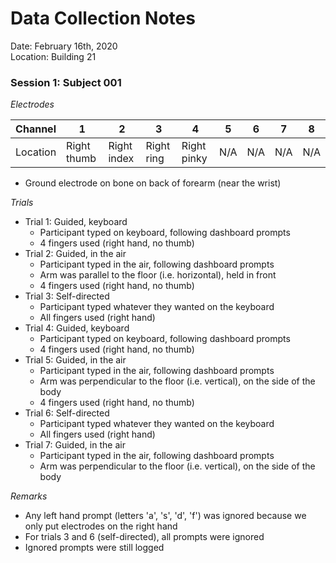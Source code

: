 # Data Collection Notes

Date: February 16th, 2020\
Location: Building 21

### Session 1: Subject 001

*Electrodes*

| Channel  |      1      |      2      |      3     |       4     |  5  |  6  | 7   |  8  |
|----------|-------------|-------------|------------|-------------|-----|-----|-----|-----|
| Location | Right thumb | Right index | Right ring | Right pinky | N/A | N/A | N/A | N/A |

- Ground electrode on bone on back of forearm (near the wrist)

*Trials*
- Trial 1: Guided, keyboard
    - Participant typed on keyboard, following dashboard prompts
    - 4 fingers used (right hand, no thumb)
- Trial 2: Guided, in the air
    - Participant typed in the air, following dashboard prompts
    - Arm was parallel to the floor (i.e. horizontal), held in front
    - 4 fingers used (right hand, no thumb)
- Trial 3: Self-directed
    - Participant typed whatever they wanted on the keyboard
    - All fingers used (right hand)
- Trial 4: Guided, keyboard
    - Participant typed on keyboard, following dashboard prompts
    - 4 fingers used (right hand, no thumb)
- Trial 5: Guided, in the air
    - Participant typed in the air, following dashboard prompts
    - Arm was perpendicular to the floor (i.e. vertical), on the side of the body
    - 4 fingers used (right hand, no thumb)
- Trial 6: Self-directed
    - Participant typed whatever they wanted on the keyboard
    - All fingers used (right hand)
- Trial 7: Guided, in the air
    - Participant typed in the air, following dashboard prompts
    - Arm was perpendicular to the floor (i.e. vertical), on the side of the body

*Remarks*
- Any left hand prompt (letters 'a', 's', 'd', 'f') was ignored because we only put electrodes on the right hand
- For trials 3 and 6 (self-directed), all prompts were ignored
- Ignored prompts were still logged
